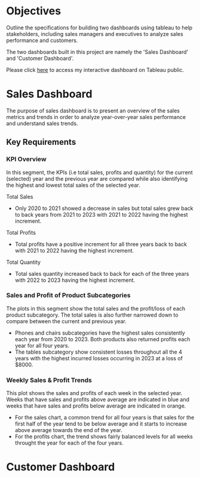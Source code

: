 # Objectives
Outline the specifications for building two dashboards using tableau to help stakeholders, including sales managers and executives to analyze sales performance and customers. 

The two dashboards built in this project are namely the 'Sales Dashboard' and 'Customer Dashboard'.

Please click [here](https://public.tableau.com/views/Sales_Dashboard_17338076965380/SalesDashboard?:language=en-GB&:sid=&:redirect=auth&:display_count=n&:origin=viz_share_link) to access my interactive dashboard on Tableau public.

# Sales Dashboard
The purpose of sales dashboard is to present an overview of the sales metrics and trends in order to analyze year-over-year sales performance and understand sales trends.

## Key Requirements

### KPI Overview
In this segment, the KPIs (i.e total sales, profits and quantity) for the current (selected) year and the previous year are compared while also identifying the highest and lowest total sales of the selected year.

Total Sales
- Only 2020 to 2021 showed a decrease in sales but total sales grew back to back years from 2021 to 2023 with 2021 to 2022 having the highest increment.

Total Profits
- Total profits have a positive increment for all three years back to back with 2021 to 2022 having the highest increment.

Total Quantity
- Total sales quantity increased back to back for each of the three years with 2022 to 2023 having the highest increment.

### Sales and Profit of Product Subcategories
The plots in this segment show the total sales and the profit/loss of each product subcategory. The total sales is also further narrowed down to compare between the current and previous year.

- Phones and chairs subcategories have the highest sales consistently each year from 2020 to 2023. Both products also returned profits each year for all four years.
- The tables subcategory show consistent losses throughout all the 4 years with the highest incurred losses occurring in 2023 at a loss of $8000.

### Weekly Sales & Profit Trends
This plot shows the sales and profits of each week in the selected year. Weeks that have sales and profits above average are indicated in blue and weeks that have sales and profits below average are indicated in orange.

- For the sales chart, a common trend for all four years is that sales for the first half of the year tend to be below average and it starts to increase above average towards the end of the year.
- For the profits chart, the trend shows fairly balanced levels for all weeks throught the year for each of the four years.

# Customer Dashboard


